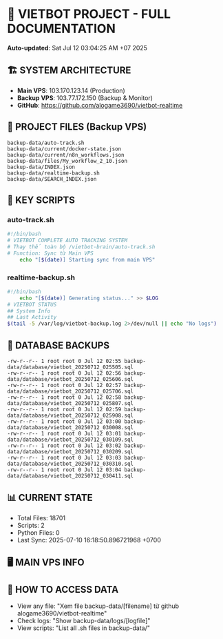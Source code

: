 # 🤖 VIETBOT PROJECT - FULL DOCUMENTATION
**Auto-updated**: Sat Jul 12 03:04:25 AM +07 2025

## 🏗️ SYSTEM ARCHITECTURE
- **Main VPS**: 103.170.123.14 (Production)
- **Backup VPS**: 103.77.172.150 (Backup & Monitor)
- **GitHub**: https://github.com/alogame3690/vietbot-realtime

## 📁 PROJECT FILES (Backup VPS)
```
backup-data/auto-track.sh
backup-data/current/docker-state.json
backup-data/current/n8n_workflows.json
backup-data/files/My_workflow_2_10.json
backup-data/INDEX.json
backup-data/realtime-backup.sh
backup-data/SEARCH_INDEX.json
```

## 🔧 KEY SCRIPTS
### auto-track.sh
```bash
#!/bin/bash
# VIETBOT COMPLETE AUTO TRACKING SYSTEM
# Thay thế toàn bộ /vietbot-brain/auto-track.sh
# Function: Sync từ Main VPS
    echo "[$(date)] Starting sync from main VPS"
```
### realtime-backup.sh
```bash
#!/bin/bash
    echo "[$(date)] Generating status..." >> $LOG
# VIETBOT STATUS
## System Info
## Last Activity
$(tail -5 /var/log/vietbot-backup.log 2>/dev/null || echo "No logs")
```

## 💾 DATABASE BACKUPS
```
-rw-r--r-- 1 root root 0 Jul 12 02:55 backup-data/database/vietbot_20250712_025505.sql
-rw-r--r-- 1 root root 0 Jul 12 02:56 backup-data/database/vietbot_20250712_025606.sql
-rw-r--r-- 1 root root 0 Jul 12 02:57 backup-data/database/vietbot_20250712_025706.sql
-rw-r--r-- 1 root root 0 Jul 12 02:58 backup-data/database/vietbot_20250712_025807.sql
-rw-r--r-- 1 root root 0 Jul 12 02:59 backup-data/database/vietbot_20250712_025908.sql
-rw-r--r-- 1 root root 0 Jul 12 03:00 backup-data/database/vietbot_20250712_030008.sql
-rw-r--r-- 1 root root 0 Jul 12 03:01 backup-data/database/vietbot_20250712_030109.sql
-rw-r--r-- 1 root root 0 Jul 12 03:02 backup-data/database/vietbot_20250712_030209.sql
-rw-r--r-- 1 root root 0 Jul 12 03:03 backup-data/database/vietbot_20250712_030310.sql
-rw-r--r-- 1 root root 0 Jul 12 03:04 backup-data/database/vietbot_20250712_030411.sql
```

## 📊 CURRENT STATE
- Total Files: 18701
- Scripts: 2
- Python Files: 0
- Last Sync: 2025-07-10 16:18:50.896721968 +0700

## 🖥️ MAIN VPS INFO


## 🚨 HOW TO ACCESS DATA
- View any file: "Xem file backup-data/[filename] từ github alogame3690/vietbot-realtime"
- Check logs: "Show backup-data/logs/[logfile]"
- View scripts: "List all .sh files in backup-data/"
